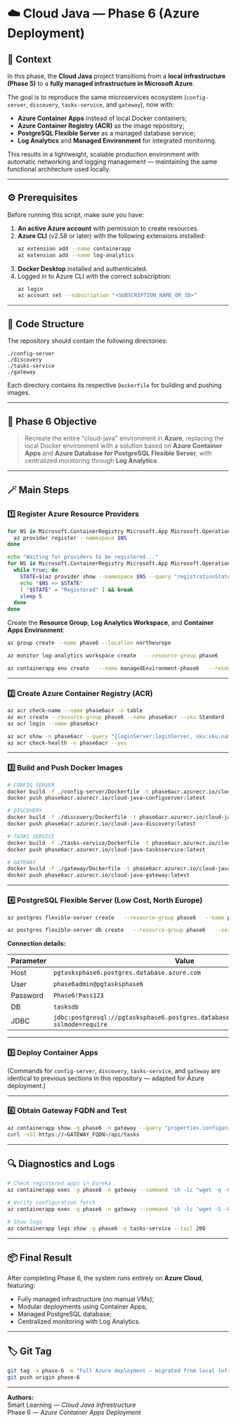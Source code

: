 # ☁️ Cloud Java — Phase 6 (Azure Deployment)

## 📘 Context

In this phase, the **Cloud Java** project transitions from a **local infrastructure (Phase 5)** to a **fully managed infrastructure in Microsoft Azure**.

The goal is to reproduce the same microservices ecosystem (`config-server`, `discovery`, `tasks-service`, and `gateway`), now with:
- **Azure Container Apps** instead of local Docker containers;
- **Azure Container Registry (ACR)** as the image repository;
- **PostgreSQL Flexible Server** as a managed database service;
- **Log Analytics** and **Managed Environment** for integrated monitoring.

This results in a lightweight, scalable production environment with automatic networking and logging management — maintaining the same functional architecture used locally.

---

## ⚙️ Prerequisites

Before running this script, make sure you have:

1. **An active Azure account** with permission to create resources.
2. **Azure CLI** (v2.58 or later) with the following extensions installed:
   ```bash
   az extension add --name containerapp
   az extension add --name log-analytics
   ```
3. **Docker Desktop** installed and authenticated.
4. Logged in to Azure CLI with the correct subscription:
   ```bash
   az login
   az account set --subscription "<SUBSCRIPTION_NAME_OR_ID>"
   ```

---

## 🧱 Code Structure

The repository should contain the following directories:

```
./config-server
./discovery
./tasks-service
./gateway
```

Each directory contains its respective `Dockerfile` for building and pushing images.

---

## 🚀 Phase 6 Objective

> Recreate the entire "cloud-java" environment in **Azure**, replacing the local Docker environment with a solution based on **Azure Container Apps** and **Azure Database for PostgreSQL Flexible Server**, with centralized monitoring through **Log Analytics**.

---

## 🪄 Main Steps

### 1️⃣ Register Azure Resource Providers

```bash
for NS in Microsoft.ContainerRegistry Microsoft.App Microsoft.OperationalInsights Microsoft.DBforPostgreSQL; do
  az provider register --namespace $NS
done

echo "Waiting for providers to be registered..."
for NS in Microsoft.ContainerRegistry Microsoft.App Microsoft.OperationalInsights Microsoft.DBforPostgreSQL; do
  while true; do
    STATE=$(az provider show --namespace $NS --query "registrationState" -o tsv)
    echo "$NS => $STATE"
    [ "$STATE" = "Registered" ] && break
    sleep 5
  done
done
```

Create the **Resource Group**, **Log Analytics Workspace**, and **Container Apps Environment**:

```bash
az group create --name phase6 --location northeurope

az monitor log-analytics workspace create   --resource-group phase6   --workspace-name workspace-phase6   --location northeurope

az containerapp env create   --name managedEnvironment-phase6   --resource-group phase6   --location northeurope   --logs-workspace-id "$(az monitor log-analytics workspace show -g phase6 -n workspace-phase6 --query customerId -o tsv)"   --logs-workspace-key "$(az monitor log-analytics workspace get-shared-keys -g phase6 -n workspace-phase6 --query primarySharedKey -o tsv)"
```

---

### 2️⃣ Create Azure Container Registry (ACR)

```bash
az acr check-name --name phase6acr -o table
az acr create --resource-group phase6 --name phase6acr --sku Standard --admin-enabled true
az acr login --name phase6acr

az acr show -n phase6acr --query "{loginServer:loginServer, sku:sku.name, admin:adminUserEnabled}" -o table
az acr check-health -n phase6acr --yes
```

---

### 3️⃣ Build and Push Docker Images

```bash
# CONFIG SERVER
docker build -f ./config-server/Dockerfile -t phase6acr.azurecr.io/cloud-java-configserver:latest .
docker push phase6acr.azurecr.io/cloud-java-configserver:latest

# DISCOVERY
docker build -f ./discovery/Dockerfile -t phase6acr.azurecr.io/cloud-java-discovery:latest .
docker push phase6acr.azurecr.io/cloud-java-discovery:latest

# TASKS SERVICE
docker build -f ./tasks-service/Dockerfile -t phase6acr.azurecr.io/cloud-java-tasksservice:latest .
docker push phase6acr.azurecr.io/cloud-java-tasksservice:latest

# GATEWAY
docker build -f ./gateway/Dockerfile -t phase6acr.azurecr.io/cloud-java-gateway:latest .
docker push phase6acr.azurecr.io/cloud-java-gateway:latest
```

---

### 4️⃣ PostgreSQL Flexible Server (Low Cost, North Europe)

```bash
az postgres flexible-server create   --resource-group phase6   --name pgtasksphase6   --location northeurope   --tier Burstable --sku-name standard_b1ms --storage-size 32   --version 16   --zone 1   --backup-retention 7   --geo-redundant-backup Disabled   --storage-auto-grow Disabled   --public-access 0.0.0.0-255.255.255.255   --admin-user phase6admin   --admin-password 'Phase6!Pass123'

az postgres flexible-server db create   --resource-group phase6   --server-name pgtasksphase6   --database-name tasksdb
```

**Connection details:**

| Parameter | Value |
|------------|--------|
| Host | `pgtasksphase6.postgres.database.azure.com` |
| User | `phase6admin@pgtasksphase6` |
| Password | `Phase6!Pass123` |
| DB | `tasksdb` |
| JDBC | `jdbc:postgresql://pgtasksphase6.postgres.database.azure.com:5432/tasksdb?sslmode=require` |

---

### 5️⃣ Deploy Container Apps

(Commands for `config-server`, `discovery`, `tasks-service`, and `gateway` are identical to previous sections in this repository — adapted for Azure deployment.)

---

### 6️⃣ Obtain Gateway FQDN and Test

```bash
az containerapp show -g phase6 -n gateway --query "properties.configuration.ingress.fqdn" -o tsv
curl -sSI https://<GATEWAY_FQDN>/api/tasks
```

---

## 🔍 Diagnostics and Logs

```bash
# Check registered apps in Eureka
az containerapp exec -g phase6 -n gateway --command 'sh -lc "wget -q -O - http://discovery.internal.$(az containerapp env show -g phase6 -n managedEnvironment-phase6 --query properties.defaultDomain -o tsv)/eureka/apps | head -n 80"'

# Verify configuration fetch
az containerapp exec -g phase6 -n gateway --command 'sh -lc "wget -S -O - http://config-server.internal.$(az containerapp env show -g phase6 -n managedEnvironment-phase6 --query properties.defaultDomain -o tsv)/tasks-service/docker 2>&1 | head -n 20"'

# Show logs
az containerapp logs show -g phase6 -n tasks-service --tail 200
```

---

## 📦 Final Result

After completing Phase 6, the system runs entirely on **Azure Cloud**, featuring:
- Fully managed infrastructure (no manual VMs);
- Modular deployments using Container Apps;
- Managed PostgreSQL database;
- Centralized monitoring with Log Analytics.

---

## 🏷️ Git Tag

```bash
git tag -a phase-6 -m "Full Azure deployment — migrated from local infrastructure"
git push origin phase-6
```

---

**Authors:**  
Smart Learning — *Cloud Java Infrastructure*  
Phase 6 — *Azure Container Apps Deployment*
